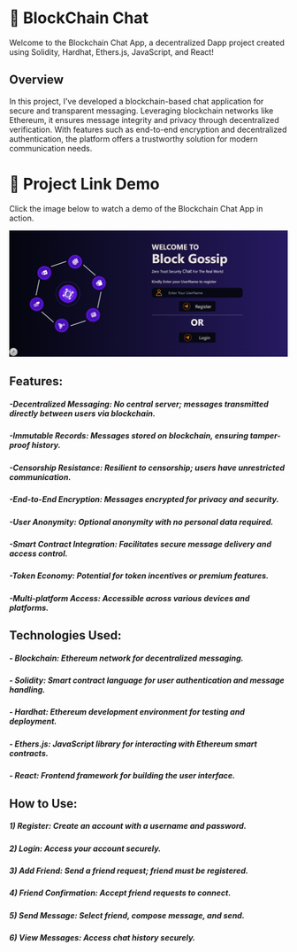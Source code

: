 # 🚀 BlockChain Chat

Welcome to the Blockchain Chat App, a decentralized Dapp project created using Solidity, Hardhat, Ethers.js, JavaScript, and React!

## Overview

In this project, I've developed a blockchain-based chat application for secure and transparent messaging. Leveraging blockchain networks like Ethereum, it ensures message integrity and privacy through decentralized verification. With features such as end-to-end encryption and decentralized authentication, the platform offers a trustworthy solution for modern communication needs.

# 🎥 Project Link Demo

Click the image below to watch a demo of the Blockchain Chat App in action.

[![Chatbot Demo](https://github.com/Anant2090/ChatApp/blob/main/Chat%20App%20img.png)](https://drive.google.com/file/d/1VHweO4YnGVVgfZepl390D3S7swpT3zSx/view?usp=sharing)

## Features:


##### -Decentralized Messaging: No central server; messages transmitted directly between users via blockchain.

##### -Immutable Records: Messages stored on blockchain, ensuring tamper-proof history.

##### -Censorship Resistance: Resilient to censorship; users have unrestricted communication.

##### -End-to-End Encryption: Messages encrypted for privacy and security.

##### -User Anonymity: Optional anonymity with no personal data required.

##### -Smart Contract Integration: Facilitates secure message delivery and access control.

##### -Token Economy: Potential for token incentives or premium features.

##### -Multi-platform Access: Accessible across various devices and platforms.


## Technologies Used:


##### - Blockchain: Ethereum network for decentralized messaging.
##### - Solidity: Smart contract language for user authentication and message handling.
##### - Hardhat: Ethereum development environment for testing and deployment.
##### - Ethers.js: JavaScript library for interacting with Ethereum smart contracts.
##### - React: Frontend framework for building the user interface.
  
## How to Use:


##### 1) Register: Create an account with a username and password.

##### 2) Login: Access your account securely.

##### 3) Add Friend: Send a friend request; friend must be registered.

##### 4) Friend Confirmation: Accept friend requests to connect.

##### 5) Send Message: Select friend, compose message, and send.

##### 6) View Messages: Access chat history securely.


  
